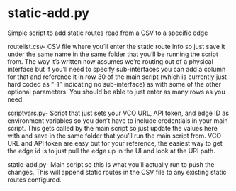 # static-add.py
Simple script to add static routes read from a CSV to a specific edge

routelist.csv- CSV file where you’ll enter the static route info so just save it under the same name in the same folder that you’ll be running the script from.  The way it’s written now assumes we’re routing out of a physical interface but if you’ll need to specify sub-interfaces you can add a column for that and reference it in row 30 of the main script (which is currently just hard coded as “-1” indicating no sub-interface) as with some of the other optional parameters.  You should be able to just enter as many rows as you need.

scriptvars.py- Script that just sets your VCO URL, API token, and edge ID as environment variables so you don’t have to include credentials in your main script.  This gets called by the main script so just update the values here with and save in the same folder that you’ll run the main script from.  VCO URL and API token are easy but for your reference, the easiest way to get the edge id is to just pull the edge up in the UI and look at the URI path. 

static-add.py- Main script so this is what you’ll actually run to push the changes.  This will append static routes in the CSV file to any existing static routes configured.
